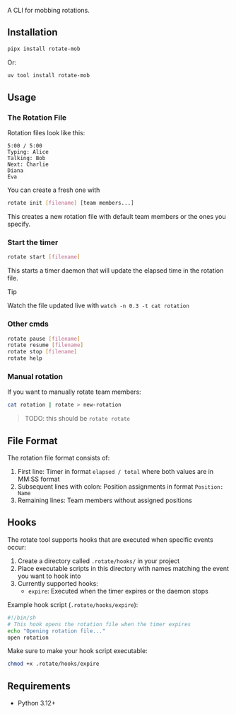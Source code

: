 A CLI for mobbing rotations.

## Installation

```bash
pipx install rotate-mob
```

Or:

```bash
uv tool install rotate-mob
```

## Usage

### The Rotation File

Rotation files look like this:

```
5:00 / 5:00
Typing: Alice
Talking: Bob
Next: Charlie
Diana
Eva
```

You can create a fresh one with

```bash
rotate init [filename] [team members...]
```

This creates a new rotation file with default team members or the ones you specify.


### Start the timer

```bash
rotate start [filename]
```

This starts a timer daemon that will update the elapsed time in the rotation file.

> [!TIP]
> Watch the file updated live with `watch -n 0.3 -t cat rotation`

### Other cmds

```bash
rotate pause [filename]
rotate resume [filename]
rotate stop [filename]
rotate help
```

### Manual rotation

If you want to manually rotate team members:

```bash
cat rotation | rotate > new-rotation
```

> TODO: this should be `rotate rotate`

## File Format

The rotation file format consists of:

1. First line: Timer in format `elapsed / total` where both values are in MM:SS format
2. Subsequent lines with colon: Position assignments in format `Position: Name`
3. Remaining lines: Team members without assigned positions

## Hooks

The rotate tool supports hooks that are executed when specific events occur:

1. Create a directory called `.rotate/hooks/` in your project
2. Place executable scripts in this directory with names matching the event you want to hook into
3. Currently supported hooks:
   - `expire`: Executed when the timer expires or the daemon stops

Example hook script (`.rotate/hooks/expire`):
```sh
#!/bin/sh
# This hook opens the rotation file when the timer expires
echo "Opening rotation file..."
open rotation
```

Make sure to make your hook script executable:
```sh
chmod +x .rotate/hooks/expire
```

## Requirements

- Python 3.12+
